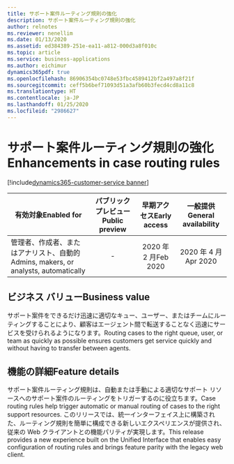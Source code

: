 ```yaml
---
title: サポート案件ルーティング規則の強化
description: サポート案件ルーティング規則の強化
author: relnotes
ms.reviewer: nenellim
ms.date: 01/13/2020
ms.assetid: ed384389-251e-ea11-a812-000d3a8f010c
ms.topic: article
ms.service: business-applications
ms.author: eichimur
dynamics365pdf: true
ms.openlocfilehash: 86906354bc0748e53fbc4589412bf2a497a8f21f
ms.sourcegitcommit: ceff5b6bef71093d51a3afb60b3fecd4cd8a11c8
ms.translationtype: HT
ms.contentlocale: ja-JP
ms.lasthandoff: 01/25/2020
ms.locfileid: "2986627"
---
```

# <a name="enhancements-in-case-routing-rules"></a><span data-ttu-id="8ba4e-103">サポート案件ルーティング規則の強化</span><span class="sxs-lookup"><span data-stu-id="8ba4e-103">Enhancements in case routing rules</span></span>
[!include[dynamics365-customer-service banner](../includes/dynamics365-customer-service.md)]

| <span data-ttu-id="8ba4e-104">有効対象</span><span class="sxs-lookup"><span data-stu-id="8ba4e-104">Enabled for</span></span>    |  <span data-ttu-id="8ba4e-105">パブリック プレビュー</span><span class="sxs-lookup"><span data-stu-id="8ba4e-105">Public preview</span></span> | <span data-ttu-id="8ba4e-106">早期アクセス</span><span class="sxs-lookup"><span data-stu-id="8ba4e-106">Early access</span></span> | <span data-ttu-id="8ba4e-107">一般提供</span><span class="sxs-lookup"><span data-stu-id="8ba4e-107">General availability</span></span> | 
| ---------- | :----------: |:----------: |:----------: |
|<span data-ttu-id="8ba4e-108">管理者、作成者、またはアナリスト、自動的</span><span class="sxs-lookup"><span data-stu-id="8ba4e-108">Admins, makers, or analysts, automatically</span></span>|-|<span data-ttu-id="8ba4e-109">2020 年 2 月</span><span class="sxs-lookup"><span data-stu-id="8ba4e-109">Feb 2020</span></span>| <span data-ttu-id="8ba4e-110">2020 年 4 月</span><span class="sxs-lookup"><span data-stu-id="8ba4e-110">Apr 2020</span></span>|


## <a name="business-value"></a><span data-ttu-id="8ba4e-111">ビジネス バリュー</span><span class="sxs-lookup"><span data-stu-id="8ba4e-111">Business value</span></span>
<!-- bv start -->
<span data-ttu-id="8ba4e-112">サポート案件をできるだけ迅速に適切なキュー、ユーザー、またはチームにルーティングすることにより、顧客はエージェント間で転送することなく迅速にサービスを受けられるようになります。</span><span class="sxs-lookup"><span data-stu-id="8ba4e-112">Routing cases to the right queue, user, or team as quickly as possible ensures customers get service quickly and without having to transfer between agents.</span></span>
<!-- bv end -->



## <a name="feature-details"></a><span data-ttu-id="8ba4e-113">機能の詳細</span><span class="sxs-lookup"><span data-stu-id="8ba4e-113">Feature details</span></span>
<!--feature detail start -->
<span data-ttu-id="8ba4e-114">サポート案件ルーティング規則は、自動または手動による適切なサポート リソースへのサポート案件のルーティングをトリガーするのに役立ちます。</span><span class="sxs-lookup"><span data-stu-id="8ba4e-114">Case routing rules help trigger automatic or manual routing of cases to the right support resources.</span></span> <span data-ttu-id="8ba4e-115">このリリースでは、統一インターフェイス上に構築された、ルーティング規則を簡単に構成できる新しいエクスペリエンスが提供され、従来の Web クライアントとの機能パリティが実現します。</span><span class="sxs-lookup"><span data-stu-id="8ba4e-115">This release provides a new experience built on the Unified Interface that enables easy configuration of routing rules and brings feature parity with the legacy web client.</span></span>
<!--feature detail end -->









